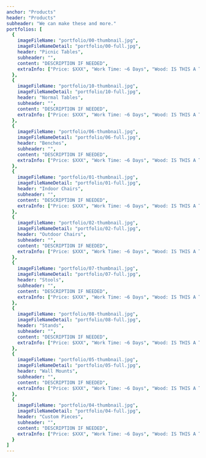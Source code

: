 ```yaml
---
anchor: "Products"
header: "Products"
subheader: "We can make these and more."
portfolios: [
  {
    imageFileName: "portfolio/00-thumbnail.jpg",
    imageFileNameDetail: "portfolio/00-full.jpg",
    header: "Picnic Tables",
    subheader: "",
    content: "DESCRIPTION IF NEEDED",
    extraInfo: ["Price: $XXX", "Work Time: ~6 Days", "Wood: IS THIS A THING SHANNON??"]
  },
  {
    imageFileName: "portfolio/10-thumbnail.jpg",
    imageFileNameDetail: "portfolio/10-full.jpg",
    header: "Normal Tables",
    subheader: "",
    content: "DESCRIPTION IF NEEDED",
    extraInfo: ["Price: $XXX", "Work Time: ~6 Days", "Wood: IS THIS A THING SHANNON??"]
  },
  {
    imageFileName: "portfolio/06-thumbnail.jpg",
    imageFileNameDetail: "portfolio/06-full.jpg",
    header: "Benches",
    subheader: "",
    content: "DESCRIPTION IF NEEDED",
    extraInfo: ["Price: $XXX", "Work Time: ~6 Days", "Wood: IS THIS A THING SHANNON??"]
  },
  {
    imageFileName: "portfolio/01-thumbnail.jpg",
    imageFileNameDetail: "portfolio/01-full.jpg",
    header: "Indoor Chairs",
    subheader: "",
    content: "DESCRIPTION IF NEEDED",
    extraInfo: ["Price: $XXX", "Work Time: ~6 Days", "Wood: IS THIS A THING SHANNON??"]
  },
  {
    imageFileName: "portfolio/02-thumbnail.jpg",
    imageFileNameDetail: "portfolio/02-full.jpg",
    header: "Outdoor Chairs",
    subheader: "",
    content: "DESCRIPTION IF NEEDED",
    extraInfo: ["Price: $XXX", "Work Time: ~6 Days", "Wood: IS THIS A THING SHANNON??"]
  },
  {
    imageFileName: "portfolio/07-thumbnail.jpg",
    imageFileNameDetail: "portfolio/07-full.jpg",
    header: "Stools",
    subheader: "",
    content: "DESCRIPTION IF NEEDED",
    extraInfo: ["Price: $XXX", "Work Time: ~6 Days", "Wood: IS THIS A THING SHANNON??"]
  },
  {
    imageFileName: "portfolio/08-thumbnail.jpg",
    imageFileNameDetail: "portfolio/08-full.jpg",
    header: "Stands",
    subheader: "",
    content: "DESCRIPTION IF NEEDED",
    extraInfo: ["Price: $XXX", "Work Time: ~6 Days", "Wood: IS THIS A THING SHANNON??"]
  },
  {
    imageFileName: "portfolio/05-thumbnail.jpg",
    imageFileNameDetail: "portfolio/05-full.jpg",
    header: "Wall Mounts",
    subheader: "",
    content: "DESCRIPTION IF NEEDED",
    extraInfo: ["Price: $XXX", "Work Time: ~6 Days", "Wood: IS THIS A THING SHANNON??"]
  },
  {
    imageFileName: "portfolio/04-thumbnail.jpg",
    imageFileNameDetail: "portfolio/04-full.jpg",
    header: "Custom Pieces",
    subheader: "",
    content: "DESCRIPTION IF NEEDED",
    extraInfo: ["Price: $XXX", "Work Time: ~6 Days", "Wood: IS THIS A THING SHANNON??"]
  }
]
---
```

